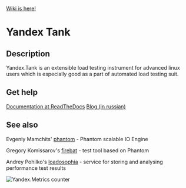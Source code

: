 [Wiki is here!](https://github.com/yandex-load/yandex-tank/wiki)

# Yandex Tank
## Description
Yandex.Tank is an extensible load testing instrument for advanced linux users which is especially good as a part of automated load testing suit.

## Get help
[Documentation at ReadTheDocs](http://yandextank.readthedocs.org/en/latest/)
[Blog (in russian)](http://clubs.ya.ru/yandex-tank/)

## See also
Evgeniy Mamchits' [phantom](https://github.com/mamchits/phantom) - Phantom scalable IO Engine

Gregory Komissarov's [firebat](https://github.com/greggyNapalm/firebat-console) - test tool based on Phantom

Andrey Pohilko's [loadosophia](http://loadosophia.org/) - service for storing and analysing performance test results

![Yandex.Metrics counter](https://mc.yandex.ru/watch/17743264)
